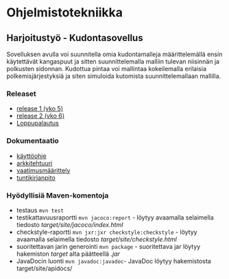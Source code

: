 # Ohjelmistotekniikka

## Harjoitustyö - Kudontasovellus
Sovelluksen avulla voi suunnitella omia kudontamalleja määrittelemällä ensin käytettävät kangaspuut ja sitten suunnittelemalla malliin tulevan niisinnän ja polkusten sidonnan.
Kudottua pintaa voi mallintaa kokeilemalla erilaisia polkemisjärjestyksiä ja siten simuloida kutomista suunnittelemallaan mallilla.

### Releaset 

* [release 1 (vko 5)](https://github.com/emmakamutta/ot-harjoitustyo/releases/tag/viikko5)
* [release 2 (vko 6)](https://github.com/emmakamutta/ot-harjoitustyo/releases/tag/Viikko6)
* [Loppupalautus](https://github.com/emmakamutta/ot-harjoitustyo/releases/tag/palautus)

### Dokumentaatio

* [käyttöohje](https://github.com/emmakamutta/ot-harjoitustyo/blob/master/dokumentaatio/kayttoohje.md)
* [arkkitehtuuri](https://github.com/emmakamutta/ot-harjoitustyo/blob/master/dokumentaatio/arkkitehtuuri.md)
* [vaatimusmäärittely](https://github.com/emmakamutta/ot-harjoitustyo/blob/master/dokumentaatio/vaatimusmaarittely.md)
* [tuntikirjanpito](https://github.com/emmakamutta/ot-harjoitustyo/blob/master/dokumentaatio/tuntikirjanpito.md)


### Hyödyllisiä Maven-komentoja

* testaus  `mvn test`
* testikattavuusraportti `mvn jacoco:report` - löytyy avaamalla selaimella tiedosto *target/site/jacoco/index.html*
* checkstyle-raportti `mvn jxr:jxr checkstyle:checkstyle` - löytyy avaamalla selaimella tiedosto *target/site/checkstyle.html*
* suoritettavan jarin generointi `mvn package` - suoritettava jar löytyy hakemiston *target* alta päätteellä *.jar*
* JavaDocin luonti `mvn javadoc:javadoc`- JavaDoc löytyy hakemistosta target/site/apidocs/
